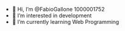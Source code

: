 - 👋 Hi, I’m @FabioGallone 1000001752
- 👀 I’m interested in development
- 🌱 I’m currently learning Web Programming

